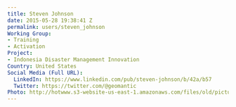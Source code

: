 ```yaml
---
title: Steven Johnson
date: 2015-05-28 19:38:41 Z
permalink: users/steven_johnson
Working Group:
- Training
- Activation
Project:
- Indonesia Disaster Management Innovation
Country: United States
Social Media (Full URL):
  LinkedIn: https://www.linkedin.com/pub/steven-johnson/b/42a/b57
  Twitter: https://twitter.com/@geomantic
Photo: http://hotwww.s3-website-us-east-1.amazonaws.com/files/old/pictures/picture-287-1432844357.jpg
---
```



